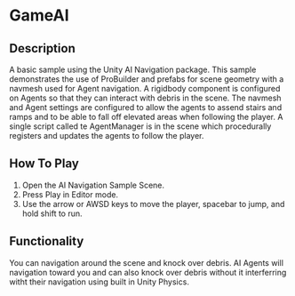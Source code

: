 # GameAI

## Description
A basic sample using the Unity AI Navigation package. This sample demonstrates the use of ProBuilder and prefabs for scene geometry with a navmesh used for Agent navigation. A rigidbody component is configured on Agents so that they can interact with debris in the scene. The navmesh and Agent settings are configured to allow the agents to assend stairs and ramps and to be able to fall off elevated areas when following the player. A single script called te AgentManager is in the scene which procedurally registers and updates the agents to follow the player.

## How To Play
1. Open the AI Navigation Sample Scene.
2. Press Play in Editor mode.
3. Use the arrow or AWSD keys to move the player, spacebar to jump, and hold shift to run.

## Functionality  
You can navigation around the scene and knock over debris. AI Agents will navigation toward you and can also knock over debris without it interferring witht their navigation using built in Unity Physics.
